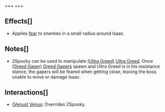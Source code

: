+++
+++

Effects[]
---------


* Applies [fear](/wiki/Fear "Fear") to enemies in a small radius around Isaac.


Notes[]
-------


* 2Spooky can be used to manipulate [(Ultra Greed)](/wiki/Ultra_Greed "Ultra Greed") [Ultra Greed](/wiki/Ultra_Greed "Ultra Greed"). Once [(Greed Gaper)](/wiki/Gaper#Greed_Gaper "Greed Gaper") [Greed Gapers](/wiki/Gaper#Greed_Gaper "Gaper") spawn and Ultra Greed is in his resistance stance, the gapers will be feared when getting close, leaving the boss unable to move or damage Isaac.


Interactions[]
--------------


* [(Venus)](/wiki/Venus "Venus") [Venus](/wiki/Venus "Venus"): Overrides 2Spooky.


